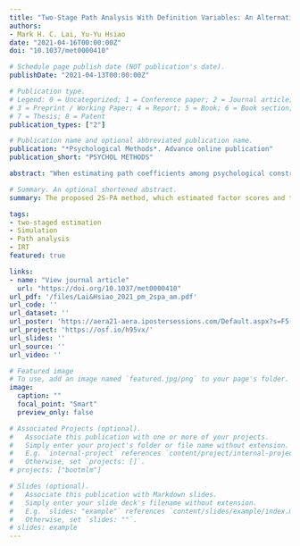 ```yaml
---
title: "Two-Stage Path Analysis With Definition Variables: An Alternative Framework to Account for Measurement Error"
authors:
- Mark H. C. Lai, Yu-Yu Hsiao
date: "2021-04-16T00:00:00Z"
doi: "10.1037/met0000410"

# Schedule page publish date (NOT publication's date).
publishDate: "2021-04-13T00:00:00Z"

# Publication type.
# Legend: 0 = Uncategorized; 1 = Conference paper; 2 = Journal article;
# 3 = Preprint / Working Paper; 4 = Report; 5 = Book; 6 = Book section;
# 7 = Thesis; 8 = Patent
publication_types: ["2"]

# Publication name and optional abbreviated publication name.
publication: "*Psychological Methods*. Advance online publication"
publication_short: "PSYCHOL METHODS"

abstract: "When estimating path coefficients among psychological constructs measured with error, structural equation modeling (SEM), which simultaneously estimates the measurement and structural parameters, is generally regarded as the gold standard. In practice, however, researchers usually first compute composite scores or factor scores, and use those as observed variables in a path analysis, for purposes of simplifying the model or avoiding model convergence issues. Whereas recent approaches, such as reliability adjustment methods and factor score regression, has been proposed to mitigate the bias induced by ignoring measurement error in composite/factor scores with continuous indicators, those approaches are not yet applicable to models with categorical indicators. In this paper, we introduce the two-stage path analysis (2S-PA) with definition variables as a general framework for path modeling to handle categorical indicators, in which estimation of factor scores and path coefficients are separated. It thus allows for different estimation methods in the measurement and the structural path models and easier diagnoses of violations of model assumptions. We conducted three simulation studies, ranging from latent regression to mediation analysis with categorical indicators, and showed that 2S-PA generally produced similar estimates to those using SEM in large samples, but gave better convergence rates, less standard error bias, and better control of Type I error rates in small samples. We illustrate 2S-PA using data from a national data set, and show how researchers can implement it in Mplus and OpenMx. Possible extensions and future directions of 2S-PA are discussed."

# Summary. An optional shortened abstract.
summary: The proposed 2S-PA method, which estimated factor scores and the corresponding standard errors in the first stage, and use SEM with definition variables in the second stage, showed favorable performance in small samples compared to full SEM. 

tags:
- two-staged estimation
- Simulation
- Path analysis
- IRT
featured: true

links:
- name: "View journal article"
  url: "https://doi.org/10.1037/met0000410"
url_pdf: '/files/Lai&Hsiao_2021_pm_2spa_am.pdf'
url_code: ''
url_dataset: ''
url_poster: 'https://aera21-aera.ipostersessions.com/Default.aspx?s=F5-60-EC-7F-8B-FC-38-8D-8C-83-D8-EE-6C-E9-BF-96'
url_project: 'https://osf.io/h95vx/'
url_slides: ''
url_source: ''
url_video: ''

# Featured image
# To use, add an image named `featured.jpg/png` to your page's folder. 
image:
  caption: ""
  focal_point: "Smart"
  preview_only: false

# Associated Projects (optional).
#   Associate this publication with one or more of your projects.
#   Simply enter your project's folder or file name without extension.
#   E.g. `internal-project` references `content/project/internal-project/index.md`.
#   Otherwise, set `projects: []`.
# projects: ["bootmlm"]

# Slides (optional).
#   Associate this publication with Markdown slides.
#   Simply enter your slide deck's filename without extension.
#   E.g. `slides: "example"` references `content/slides/example/index.md`.
#   Otherwise, set `slides: ""`.
# slides: example
---
```


<!--

Supplementary notes can be added here, including [code and math](https://sourcethemes.com/academic/docs/writing-markdown-latex/).

-->
